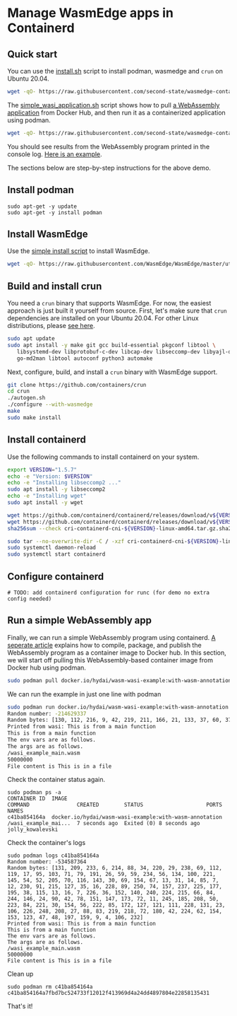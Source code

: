 # Manage WasmEdge apps in Containerd

## Quick start

You can use the [install.sh](install.sh) script to install podman, wasmedge and `crun` on Ubuntu 20.04.

```bash
wget -qO- https://raw.githubusercontent.com/second-state/wasmedge-containers-examples/main/podman_crun/install.sh | bash
```

The [simple_wasi_application.sh](simple_wasi_application.sh) script shows how to pull [a WebAssembly application](../simple_wasi_app.md) from Docker Hub, and then run it as a containerized application using podman.

```bash
wget -qO- https://raw.githubusercontent.com/second-state/wasmedge-containers-examples/main/podman_crun/simple_wasi_application.sh | bash
```

You should see results from the WebAssembly program printed in the console log. [Here is an example](https://github.com/second-state/wasmedge-containers-examples/runs/4321868699?check_suite_focus=true#step:4:63).

The sections below are step-by-step instructions for the above demo.
## Install podman
```
sudo apt-get -y update
sudo apt-get -y install podman 
```

## Install WasmEdge

Use the [simple install script](https://github.com/WasmEdge/WasmEdge/blob/master/docs/install.md) to install WasmEdge.

```bash
wget -qO- https://raw.githubusercontent.com/WasmEdge/WasmEdge/master/utils/install.sh | bash -s -- -p /usr/local
```

## Build and install crun

You need a `crun` binary that supports WasmEdge. For now, the easiest approach is just built it yourself from source. First, let's make sure that `crun` dependencies are installed on your Ubuntu 20.04.
For other Linux distributions, please [see here](https://github.com/containers/crun#readme).

```bash
sudo apt update
sudo apt install -y make git gcc build-essential pkgconf libtool \
   libsystemd-dev libprotobuf-c-dev libcap-dev libseccomp-dev libyajl-dev \
   go-md2man libtool autoconf python3 automake
```

Next, configure, build, and install a `crun` binary with WasmEdge support.

```bash
git clone https://github.com/containers/crun
cd crun
./autogen.sh
./configure --with-wasmedge
make
sudo make install
```

## Install containerd

Use the following commands to install containerd on your system.

```bash
export VERSION="1.5.7"
echo -e "Version: $VERSION"
echo -e "Installing libseccomp2 ..."
sudo apt install -y libseccomp2
echo -e "Installing wget"
sudo apt install -y wget

wget https://github.com/containerd/containerd/releases/download/v${VERSION}/cri-containerd-cni-${VERSION}-linux-amd64.tar.gz
wget https://github.com/containerd/containerd/releases/download/v${VERSION}/cri-containerd-cni-${VERSION}-linux-amd64.tar.gz.sha256sum
sha256sum --check cri-containerd-cni-${VERSION}-linux-amd64.tar.gz.sha256sum

sudo tar --no-overwrite-dir -C / -xzf cri-containerd-cni-${VERSION}-linux-amd64.tar.gz
sudo systemctl daemon-reload
sudo systemctl start containerd
```

## Configure containerd

```
# TODO: add containerd configuration for runc (for demo no extra config needed)
```

## Run a simple WebAssembly app

Finally, we can run a simple WebAssembly program using containerd.
[A seperate article](../simple_wasi_app.md) explains how to compile, package, and publish the WebAssembly
program as a container image to Docker hub.
In this section, we will start off pulling this WebAssembly-based container
image from Docker hub using podman.

```bash
sudo podman pull docker.io/hydai/wasm-wasi-example:with-wasm-annotation
```

We can run the example in just one line with podman

```bash
sudo podman run docker.io/hydai/wasm-wasi-example:with-wasm-annotation  /wasi_example_main.wasm 50000000
Random number: -214629337
Random bytes: [130, 112, 216, 9, 42, 219, 211, 166, 21, 133, 37, 60, 37, 186, 225, 57, 222, 20, 88, 33, 226, 219, 163, 139, 131, 130, 194, 208, 55, 253, 179, 65, 199, 80, 60, 62, 37, 226, 170, 115, 251, 101, 111, 222, 160, 133, 77, 128, 169, 197, 21, 68, 213, 41, 39, 179, 153, 149, 166, 173, 67, 26, 225, 156, 111, 178, 95, 251, 94, 228, 45, 143, 253, 39, 82, 225, 38, 118, 241, 85, 119, 118, 139, 103, 203, 65, 99, 160, 23, 194, 111, 204, 46, 74, 82, 35, 202, 170, 119, 215, 31, 61, 235, 237, 35, 2, 60, 139, 12, 12, 130, 16, 64, 226, 39, 169, 219, 121, 99, 201, 143, 144, 141, 253, 101, 140, 186, 57]
Printed from wasi: This is from a main function
This is from a main function
The env vars are as follows.
The args are as follows.
/wasi_example_main.wasm
50000000
File content is This is in a file
```

Check the container status again.
```shell
sudo podman ps -a
CONTAINER ID  IMAGE                                                   COMMAND               CREATED        STATUS                    PORTS       NAMES
c41ba854164a  docker.io/hydai/wasm-wasi-example:with-wasm-annotation  /wasi_example_mai...  7 seconds ago  Exited (0) 8 seconds ago              jolly_kowalevski
```

Check the container's logs
```shell
sudo podman logs c41ba854164a
Random number: -534587364
Random bytes: [131, 209, 233, 6, 214, 88, 34, 220, 29, 238, 69, 112, 119, 17, 95, 103, 71, 79, 191, 26, 59, 59, 234, 56, 134, 100, 221, 145, 54, 52, 205, 70, 116, 143, 30, 69, 154, 67, 13, 31, 14, 85, 7, 12, 230, 91, 215, 127, 35, 16, 228, 89, 250, 74, 157, 237, 225, 177, 195, 38, 115, 13, 16, 7, 226, 36, 152, 140, 240, 224, 215, 66, 84, 244, 146, 24, 90, 42, 78, 151, 147, 173, 72, 11, 245, 185, 208, 50, 223, 84, 221, 30, 154, 56, 222, 85, 172, 127, 121, 111, 228, 131, 23, 106, 226, 248, 208, 27, 88, 83, 219, 218, 72, 180, 42, 224, 62, 154, 153, 123, 47, 48, 197, 159, 9, 4, 106, 232]
Printed from wasi: This is from a main function
This is from a main function
The env vars are as follows.
The args are as follows.
/wasi_example_main.wasm
50000000
File content is This is in a file
```

Clean up
```shell
sudo podman rm c41ba854164a
c41ba854164a7fbd7bc524733f12012f413969d4a24dd4897804e22858135431
```

That's it!
